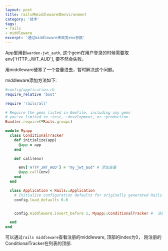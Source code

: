 ```yaml
---
layout: post
title: rails用middleware改environment
category: '技术'
tags:
- rails
- middleware
excerpt: '通过middleware来改变env参数'
---
```

App里用到`warden-jwt_auth`, 这个gem在用户登录的时候需要取 env['HTTP_JWT_AUD'], 要不然会失败。

用middleware硬塞了一个变量进去，暂时解决这个问题。


middleware添加方法如下:

~~~ruby
#config/application.rb
require_relative 'boot'

require 'rails/all'

# Require the gems listed in Gemfile, including any gems
# you've limited to :test, :development, or :production.
Bundler.require(*Rails.groups)

module Myapp
  class ConditionalTracker
    def initialize(app)
      @app = app
    end

    def call(env)

      env['HTTP_JWT_AUD'] = "my_jwt_aud" # 添加变量
      @app.call(env)
    end
  end

  class Application < Rails::Application
    # Initialize configuration defaults for originally generated Rails version.
    config.load_defaults 6.0


    config.middleware.insert_before 1, Myapp::ConditionalTracker #  注册middleware

  end
end

~~~

可以通过`rails middleware`查看注册的middleware, 顶部的index为0， 刚注册的ConditionalTracker在列表的顶部.
